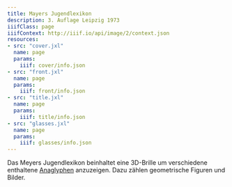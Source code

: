 ```yaml
---
title: Mayers Jugendlexikon
description: 3. Auflage Leipzig 1973
iiifClass: page
iiifContext: http://iiif.io/api/image/2/context.json
resources:
- src: "cover.jxl"
  name: page
  params:
    iiif: cover/info.json
- src: "front.jxl"
  name: page
  params:
    iiif: front/info.json
- src: "title.jxl"
  name: page
  params:
    iiif: title/info.json
- src: "glasses.jxl"
  name: page
  params:
    iiif: glasses/info.json
---
```


Das Meyers Jugendlexikon beinhaltet eine 3D-Brille um verschiedene enthaltene [Anaglyphen](https://de.wikipedia.org/wiki/Anaglyph_3D) anzuzeigen. Dazu zählen geometrische Figuren und Bilder.
